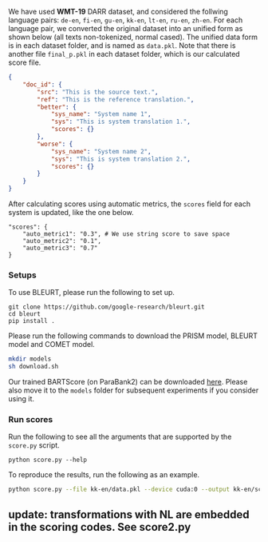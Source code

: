 

We have used **WMT-19** DARR dataset, and considered the follwing language pairs: `de-en`, `fi-en`, `gu-en`, `kk-en`, `lt-en`, `ru-en`, `zh-en`. For each language pair, we converted the original dataset into an unified form as shown below (all texts non-tokenized, normal cased). The unified data form is in each dataset folder, and is named as `data.pkl`. Note that there is another file `final_p.pkl`  in each dataset folder, which is our calculated score file.

```json
{
    "doc_id": {
        "src": "This is the source text.",
        "ref": "This is the reference translation.",
        "better": {
            "sys_name": "System name 1",
            "sys": "This is system translation 1.",
            "scores": {} 
        },
        "worse": {
            "sys_name": "System name 2",
            "sys": "This is system translation 2.",
            "scores": {}
        }
    }
}
```

After calculating scores using automatic metrics, the `scores` field for each system is updated, like the one below. 

```
"scores": {
    "auto_metric1": "0.3", # We use string score to save space
    "auto_metric2": "0.1",
    "auto_metric3": "0.7"
}
```

<h3>Setups</h3>

To use BLEURT, please run the following to set up.

```
git clone https://github.com/google-research/bleurt.git
cd bleurt
pip install .
```

Please run the following commands to download the PRISM model, BLEURT model and COMET model.

```bash
mkdir models
sh download.sh
```

Our trained BARTScore (on ParaBank2) can be downloaded [here](https://drive.google.com/file/d/1_7JfF7KOInb7ZrxKHIigTMR4ChVET01m/view?usp=sharing). Please also move it to the `models` folder for subsequent experiments if you consider using it.


<h3>Run scores</h3>

Run the following to see all the arguments that are supported by the `score.py` script.

```
python score.py --help
```

To reproduce the results, run the following as an example.
```bash
python score.py --file kk-en/data.pkl --device cuda:0 --output kk-en/scores.pkl --bleu --chrf --bleurt --prism --comet --bert_score --bart_score --bart_score_cnn --bart_score_para --prompt bart_para_ref
```
## update: transformations with NL are embedded in the scoring codes. See score2.py
